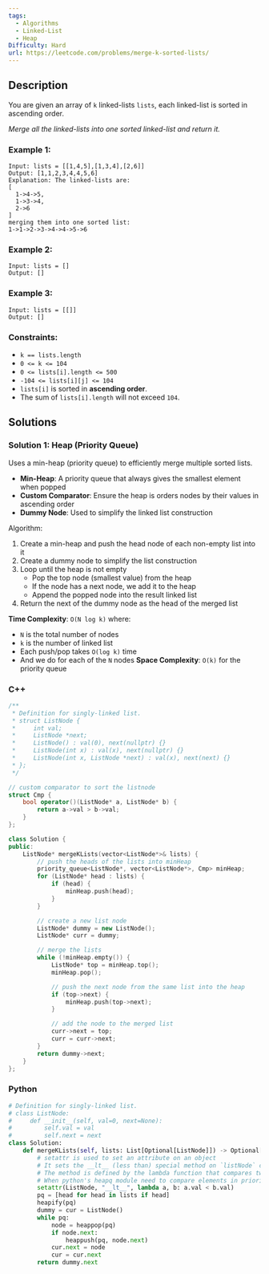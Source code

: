 ```yaml
---
tags:
  - Algorithms
  - Linked-List
  - Heap
Difficulty: Hard
url: https://leetcode.com/problems/merge-k-sorted-lists/
---
```

## Description
You are given an array of `k` linked-lists `lists`, each linked-list is sorted in ascending order.

_Merge all the linked-lists into one sorted linked-list and return it._

### Example 1:
```
Input: lists = [[1,4,5],[1,3,4],[2,6]]
Output: [1,1,2,3,4,4,5,6]
Explanation: The linked-lists are:
[
  1->4->5,
  1->3->4,
  2->6
]
merging them into one sorted list:
1->1->2->3->4->4->5->6
```

### Example 2:
```
Input: lists = []
Output: []
```

### Example 3:
```
Input: lists = [[]]
Output: []
```

### Constraints:
- `k == lists.length`
- `0 <= k <= 104`
- `0 <= lists[i].length <= 500`
- `-104 <= lists[i][j] <= 104`
- `lists[i]` is sorted in **ascending order**.
- The sum of `lists[i].length` will not exceed `104`.
## Solutions
### Solution 1: Heap (Priority Queue)
Uses a min-heap (priority queue) to efficiently merge multiple sorted lists. 
- **Min-Heap**: A priority queue that always gives the smallest element when popped
- **Custom Comparator**: Ensure the heap is orders nodes by their values in ascending order
- **Dummy Node**: Used to simplify the linked list construction

Algorithm: 
1. Create a min-heap and push the head node of each non-empty list into it
2. Create a dummy node to simplify the list construction
3. Loop until the heap is not empty
	- Pop the top node (smallest value) from the heap
	- If the node has a next node, we add it to the heap
	- Append the popped node into the result linked list
4. Return the next of the dummy node as the head of the merged list

**Time Complexity**: `O(N log k)` where:
- `N` is the total number of nodes
- `k` is the number of linked list
- Each push/pop takes `O(log k)` time
- And we do for each of the `N` nodes 
**Space Complexity**: `O(k)` for the priority queue
### C++
```cpp
/**
 * Definition for singly-linked list.
 * struct ListNode {
 *     int val;
 *     ListNode *next;
 *     ListNode() : val(0), next(nullptr) {}
 *     ListNode(int x) : val(x), next(nullptr) {}
 *     ListNode(int x, ListNode *next) : val(x), next(next) {}
 * };
 */

// custom comparator to sort the listnode
struct Cmp {
    bool operator()(ListNode* a, ListNode* b) {
        return a->val > b->val; 
    }
};

class Solution {
public:
    ListNode* mergeKLists(vector<ListNode*>& lists) {
        // push the heads of the lists into minHeap
        priority_queue<ListNode*, vector<ListNode*>, Cmp> minHeap; 
        for (ListNode* head : lists) {
            if (head) {
                minHeap.push(head); 
            }
        }

        // create a new list node
        ListNode* dummy = new ListNode(); 
        ListNode* curr = dummy; 

        // merge the lists
        while (!minHeap.empty()) {
            ListNode* top = minHeap.top(); 
            minHeap.pop(); 

            // push the next node from the same list into the heap
            if (top->next) {
                minHeap.push(top->next); 
            }

            // add the node to the merged list
            curr->next = top; 
            curr = curr->next; 
        }
        return dummy->next; 
    }
};
```

### Python
```python
# Definition for singly-linked list.
# class ListNode:
#     def __init__(self, val=0, next=None):
#         self.val = val
#         self.next = next
class Solution:
    def mergeKLists(self, lists: List[Optional[ListNode]]) -> Optional[ListNode]:
	    # setattr is used to set an attribute on an object
	    # It sets the __lt__ (less than) special method on `listNode` class
	    # The method is defined by the lambda function that compares two nodes based on their `val` attribute
	    # When python's heapq module need to compare elements in priority queue, it uses this method to determine their ordering. 
        setattr(ListNode, "__lt__", lambda a, b: a.val < b.val)
        pq = [head for head in lists if head]
        heapify(pq)
        dummy = cur = ListNode()
        while pq:
            node = heappop(pq)
            if node.next:
                heappush(pq, node.next)
            cur.next = node
            cur = cur.next
        return dummy.next
```